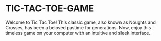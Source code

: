 # TIC-TAC-TOE-GAME
Welcome to Tic Tac Toe! This classic game, also known as Noughts and Crosses, has been a beloved pastime for generations. Now, enjoy this timeless game on your computer with an intuitive and sleek interface. 
<br>
